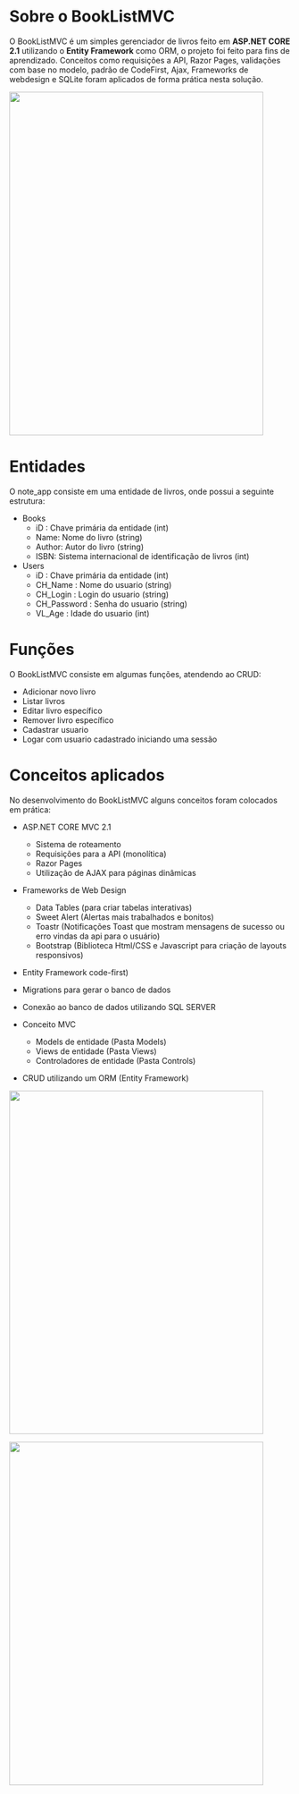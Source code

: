 # Sobre o BookListMVC

O BookListMVC é um simples gerenciador de livros feito em **ASP.NET CORE 2.1** utilizando o **Entity Framework** como ORM, o projeto foi feito para fins de aprendizado. Conceitos como requisições a API, Razor Pages, validações com base no modelo, padrão de CodeFirst, Ajax, Frameworks de webdesign e SQLite foram aplicados de forma prática nesta solução.

<img src="https://user-images.githubusercontent.com/62113721/87341672-686fbc80-c520-11ea-937a-b87459a3f524.gif" 
width="95%" height="614px"
/> 

# Entidades
O note_app consiste em uma entidade de livros, onde possui a seguinte estrutura:

 - Books
	 - iD : Chave primária da entidade (int)
	 - Name: Nome do livro (string)
	 - Author: Autor do livro (string)
	 - ISBN: Sistema internacional de identificação de livros (int)
  - Users
	 - iD : Chave primária da entidade (int)
	 - CH_Name : Nome do usuario (string)
	 - CH_Login : Login do usuario (string)
	 - CH_Password : Senha do usuario (string)
	 - VL_Age  : Idade do usuario (int)

# Funções
O BookListMVC consiste em algumas funções, atendendo ao CRUD:

 - Adicionar novo livro
 - Listar livros
 - Editar livro específico
 - Remover livro específico
 - Cadastrar usuario
 - Logar com usuario cadastrado iniciando uma sessão

# Conceitos aplicados
No desenvolvimento do BookListMVC alguns conceitos foram colocados em prática:
	
 - ASP.NET CORE MVC 2.1
 	- Sistema de roteamento
	- Requisições para a API (monolítica)
	- Razor Pages
	- Utilização de AJAX para páginas dinâmicas

 - Frameworks de Web Design
 	- Data Tables (para criar tabelas interativas)
	- Sweet Alert (Alertas mais trabalhados e bonitos)
	- Toastr (Notificações Toast que mostram mensagens de sucesso ou erro vindas da api para o usuário)
	- Bootstrap (Biblioteca Html/CSS e Javascript para criação de layouts responsivos)
 - Entity Framework code-first)
 - Migrations para gerar o banco de dados
 - Conexão ao banco de dados utilizando SQL SERVER
 - Conceito MVC
 	- Models de entidade (Pasta Models)
	- Views de entidade (Pasta Views)
 	- Controladores de entidade (Pasta Controls)
 - CRUD utilizando um ORM (Entity Framework)

<img src="https://user-images.githubusercontent.com/62113721/87341691-6f96ca80-c520-11ea-81d0-1b3d04b004f4.gif" 
width="95%" height="614px"
/> 

<img src="https://user-images.githubusercontent.com/62113721/87341932-c2708200-c520-11ea-9def-faa8dff09ad4.gif" 
width="95%" height="614px"
/> 


